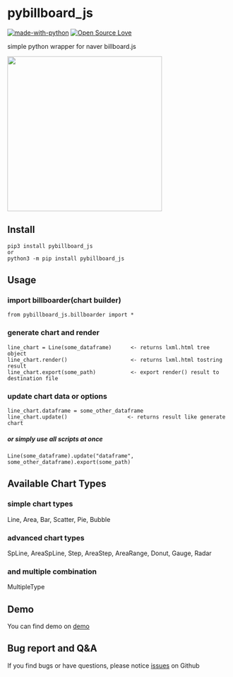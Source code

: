 # pybillboard_js

[![made-with-python](https://img.shields.io/badge/Made%20with-Python-1f425f.svg)](https://www.python.org/)
[![Open Source Love](https://badges.frapsoft.com/os/mit/mit.svg?v=102)](https://github.com/ellerbrock/open-source-badge/)

simple python wrapper for naver billboard.js

[<img src="https://naver.github.io/billboard.js/img/logo/billboard.js.svg" width="350">]("https://github.com/naver/billboard.js")

## Install
```
pip3 install pybillboard_js
or
python3 -m pip install pybillboard_js
```

## Usage
### import billboarder(chart builder)
```
from pybillboard_js.billboarder import *
```

### generate chart and render
```
line_chart = Line(some_dataframe)      <- returns lxml.html tree object
line_chart.render()                    <- returns lxml.html tostring result
line_chart.export(some_path)           <- export render() result to destination file
```

### update chart data or options
```
line_chart.dataframe = some_other_dataframe
line_chart.update()                   <- returns result like generate chart
```

##### or simply use all scripts at once
```
Line(some_dataframe).update("dataframe", some_other_dataframe).export(some_path)
```

## Available Chart Types
### simple chart types
Line, Area, Bar, Scatter, Pie, Bubble

### advanced chart types
SpLine, AreaSpLine, Step, AreaStep, AreaRange, Donut, Gauge, Radar

### and multiple combination
MultipleType


## Demo
You can find demo on [demo](https://github.com/eseunghwan/pybillboard_js/demo)

## Bug report and Q&A
If you find bugs or have questions, please notice [issues](https://github.com/eseunghwan/pybillboard_js/issues) on Github
